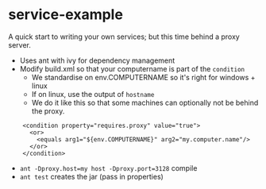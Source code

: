 # service-example
A quick start to writing your own services; but this time behind a proxy server.

* Uses ant with ivy for dependency management
* Modify build.xml so that your computername is part of the `condition`
   * We standardise on env.COMPUTERNAME so it's right for windows + linux
   * If on linux, use the output of `hostname`
   * We do it like this so that some machines can optionally not be behind the proxy.
```
    <condition property="requires.proxy" value="true">
      <or>
        <equals arg1="${env.COMPUTERNAME}" arg2="my.computer.name"/>
      </or>
    </condition>
```
* `ant -Dproxy.host=my host -Dproxy.port=3128` compile
* `ant test` creates the jar (pass in properties)
